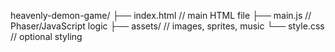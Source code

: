heavenly-demon-game/
 ├── index.html       // main HTML file
 ├── main.js          // Phaser/JavaScript logic
 ├── assets/          // images, sprites, music
 └── style.css        // optional styling
